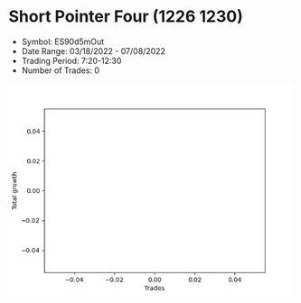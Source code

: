 # Short Pointer Four (1226 1230) 
- Symbol: ES90d5mOut
- Date Range: 03/18/2022 - 07/08/2022
- Trading Period: 7:20-12:30
- Number of Trades: 0

![Plot](ShortPointerFour(12261230)ES90d5mOut.png)






